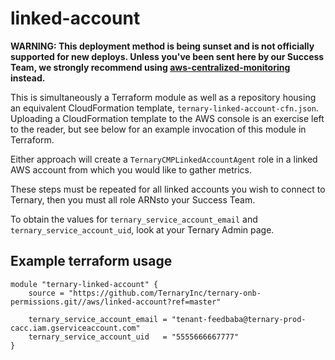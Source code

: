 # linked-account

**WARNING: This deployment method is being sunset and is not officially
supported for new deploys. Unless you've been sent here by our Success
Team, we strongly recommend using [aws-centralized-monitoring] instead.**

This is simultaneously a Terraform module as well as a repository housing an
equivalent CloudFormation template, `ternary-linked-account-cfn.json`.
Uploading a CloudFormation template to the AWS console is an exercise left to
the reader, but see below for an example invocation of this module in
Terraform.

Either approach will create a `TernaryCMPLinkedAccountAgent` role in a linked
AWS account from which you would like to gather metrics.

These steps must be repeated for all linked accounts you wish to connect to
Ternary, then you must all role ARNsto your Success Team.

To obtain the values for `ternary_service_account_email` and
`ternary_service_account_uid`, look at your Ternary Admin page.

## Example terraform usage

```hcl
module "ternary-linked-account" {
    source = "https://github.com/TernaryInc/ternary-onb-permissions.git//aws/linked-account?ref=master"

    ternary_service_account_email = "tenant-feedbaba@ternary-prod-cacc.iam.gserviceaccount.com"
    ternary_service_account_uid   = "5555666667777"
}
```

[aws-centralized-monitoring]: https://github.com/TernaryInc/aws-centralized-monitoring
